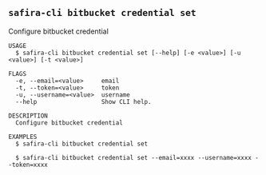 <!-- order:10 -->
<!-- PLEASE! Don't edit this file, auto generated! -->

## `safira-cli bitbucket credential set`

Configure bitbucket credential

```
USAGE
  $ safira-cli bitbucket credential set [--help] [-e <value>] [-u <value>] [-t <value>]

FLAGS
  -e, --email=<value>     email
  -t, --token=<value>     token
  -u, --username=<value>  username
  --help                  Show CLI help.

DESCRIPTION
  Configure bitbucket credential

EXAMPLES
  $ safira-cli bitbucket credential set

  $ safira-cli bitbucket credential set --email=xxxx --username=xxxx --token=xxxx
```
